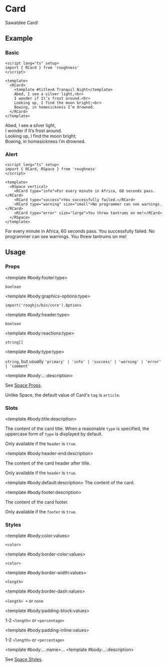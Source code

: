 <script lang="ts" setup>
import { RButton, RCard, RDetails, RSpace, RTable, RText } from 'roughness'
</script>

# Card

Sawatdee Card!

## Example

### Basic

<RDetails>
  <template #summary>Show Code</template>

```vue
<script lang="ts" setup>
import { RCard } from 'roughness'
</script>

<template>
  <RCard>
    <template #title>A Tranquil Night</template>
    Abed, I see a silver light,<br>
    I wonder if It’s frost around.<br>
    Looking up, I find the moon bright;<br>
    Bowing, in homesickness I’m drowned.
  </RCard>
</template>
```

</RDetails>

<RCard>
  <template #title>A Tranquil Night</template>
  Abed, I see a silver light,<br>
  I wonder if It’s frost around.<br>
  Looking up, I find the moon bright;<br>
  Bowing, in homesickness I’m drowned.
</RCard>

### Alert

<RDetails>
  <template #summary>Show Code</template>

```vue
<script lang="ts" setup>
import { RCard, RSpace } from 'roughness'
</script>

<template>
  <RSpace vertical>
    <RCard type="info">For every minute in Africa, 60 seconds pass.</RCard>
    <RCard type="success">You successfully failed.</RCard>
    <RCard type="warning" size="small">No programmer can see warnings.</RCard>
    <RCard type="error" size="large">You threw tantrums on me!</RCard>
  </RSpace>
</template>
```

</RDetails>

<RSpace vertical>
  <RCard type="info">For every minute in Africa, 60 seconds pass.</RCard>
  <RCard type="success">You successfully failed.</RCard>
  <RCard type="warning" size="small">No programmer can see warnings.</RCard>
  <RCard type="error" size="large">You threw tantrums on me!</RCard>
</RSpace>

## Usage

### Props

<RSpace overflow>
<RTable
  :columns="['name', 'type', 'default', 'description']"
  :rows="['footer', 'graphics-options', 'header', 'reactions', 'type', '...']"
>
  <template #body:*:name="{ row }">{{ row }}</template>

  <template #body:footer:type>

  `boolean`

  </template>
  <template #body:footer:default>

  `false`

  </template>
  <template #body:footer:description>
    Whether to display the card header.
  </template>

  <template #body:graphics-options:type>

  `import('roughjs/bin/core').Options`

  </template>
  <template #body:graphics-options:description>

  [Options for Rough.js](https://github.com/rough-stuff/rough/wiki#options).

  See [Graphics Configuration](/components/graphics#component-prop).

  </template>

  <template #body:header:type>

  `boolean`

  </template>
  <template #body:header:default>

  `true`

  </template>
  <template #body:header:description>
    Whether to display the card header.
  </template>

  <template #body:reactions:type>

  `string[]`

  </template>
  <template #body:reactions:default>

  `[]`

  </template>
  <template #body:reactions:description>

  States that trigger graphics redrawing.

  See [Reactions](/guide/theme#reactions).

  </template>

  <template #body:type:type>

  `string`, but usually `'primary' | 'info' | 'success' | 'warning' | 'error' | 'comment'`

  </template>
  <template #body:type:description>

  Card style type. It's actually just a class name, so you can also pass in another value and declare custom styles for it.

  See also [Color Styles](/guide/theme#color-styles).

  </template>

  <template #body:...:description>

  See [Space Props](/components/space#props).

  Unlike Space, the default value of Card's `tag` is `article`.

  </template>
</RTable>
</RSpace>

### Slots

<RSpace overflow>
<RTable
  :columns="['name', 'parameters', 'description']"
  :rows="['title', 'header-end', 'default', 'footer']"
>
  <template #body:*:name="{ row }">{{ row }}</template>

  <template #body:title:description>

  The content of the card title. When a reasonable `type` is specified, the uppercase form of `type` is displayed by default.

  Only available if the `header` is `true`.

  </template>

  <template #body:header-end:description>

  The content of the card header after title.

  Only available if the `header` is `true`.

  </template>

  <template #body:default:description>
    The content of the card.
  </template>

  <template #body:footer:description>

  The content of the card footer.

  Only available if the `footer` is `true`.

  </template>
</RTable>
</RSpace>

### Styles

<RSpace overflow>
<RTable
  :columns="['name', 'values', 'default', 'description']"
  :rows="['color', 'border-color', 'border-width', 'border-dash', 'padding-block', 'padding-inline', '...']"
>
  <template #body:*:name="{ row }">--r-card-{{ row }}</template>

  <template #body:color:values>

  `<color>`

  </template>
  <template #body:color:default>

  `var(--r-common-text-color)`

  </template>
  <template #body:color:description>
    Color of the card text.
  </template>

  <template #body:border-color:values>

  `<color>`

  </template>
  <template #body:border-color:default>

  `var(--r-card-color)`

  </template>
  <template #body:border-color:description>
    Color of the card border.
  </template>

  <template #body:border-width:values>

  `<length>`

  </template>
  <template #body:border-width:default>

  `1px`

  </template>
  <template #body:border-width:description>
    Width of the card border.
  </template>

  <template #body:border-dash:values>

  `<length> +` or `none`

  </template>
  <template #body:border-dash:default>

  `none`

  </template>
  <template #body:border-dash:description>

  List of comma and/or whitespace separated the lengths of alternating dashes and gaps of the button border.

  An odd number of values will be repeated to yield an even number of values. Thus, `8` is equivalent to `8 8`.

  See [`stroke-dasharray`](https://developer.mozilla.org/en-US/docs/Web/SVG/Attribute/stroke-dasharray).

  </template>

  <template #body:padding-block:values>

  1-2 `<length>` or `<percentage>`

  </template>
  <template #body:padding-block:default>

  `calc(var(--r-common-box-padding-block) * 2)`

  </template>
  <template #body:padding-block:description>
    Vertical padding of the card.
  </template>

  <template #body:padding-inline:values>

  1-2 `<length>` or `<percentage>`

  </template>
  <template #body:padding-inline:default>

  `var(--r-common-box-padding-inline)`

  </template>
  <template #body:padding-inline:description>
    Horizontal padding of the card.
  </template>

  <template #body:...:name>...</template>
  <template #body:...:description>

  See [Space Styles](/components/space#styles).

  </template>
</RTable>
</RSpace>
